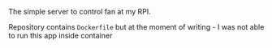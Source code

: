 The simple server to control fan at my RPI.

Repository contains `Dockerfile` but at the moment of writing - I was not able to run this app inside container